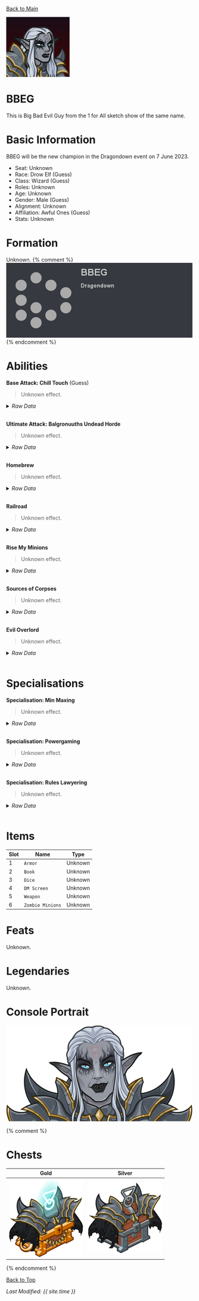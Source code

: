 [Back to Main](index.md)

![PC Portrait](images/bbeg_portrait.png)

# BBEG

This is Big Bad Evil Guy from the 1 for All sketch show of the same name.

# Basic Information

BBEG will be the new champion in the Dragondown event on 7 June 2023.

* Seat: Unknown
* Race: Drow Elf (Guess)
* Class: Wizard (Guess)
* Roles: Unknown
* Age: Unknown
* Gender: Male (Guess)
* Alignment: Unknown
* Affiliation: Awful Ones (Guess)
* Stats: Unknown

# Formation

Unknown.
{% comment %}
![Formation Layout](images/bbeg_formation.png)
{% endcomment %}

# Abilities

**Base Attack: Chill Touch** (Guess)
> Unknown effect.
<details><summary><em>Raw Data</em></summary>
<p>
<pre>
{
    "p": 0,
    "v": 2,
    "id": 19596,
    "export_params": {"uses": ["effect"]},
    "type": 1,
    "graphic": "Effects/Effect_ChillTouch_BBEG",
    "fs": 0
}
</pre>
</p>
</details>
<br />

**Ultimate Attack: Balgronuuths Undead Horde**
> Unknown effect.
<details><summary><em>Raw Data</em></summary>
<p>
<pre>
{
    "p": 0,
    "v": 2,
    "id": 19515,
    "export_params": {"uses": ["icon"]},
    "type": 1,
    "graphic": "Icons/Events/2018 Dragondown/Dragondown_Y6/Icon_Ultimate_BBEGBalgronuuthsUndeadHorde",
    "fs": 0
}
</pre>
</p>
</details>
<br />

**Homebrew**
> Unknown effect.
<details><summary><em>Raw Data</em></summary>
<p>
<pre>
{
    "p": 0,
    "v": 2,
    "id": 19503,
    "export_params": {"uses": ["icon"]},
    "type": 1,
    "graphic": "Icons/Events/2018 Dragondown/Dragondown_Y6/Icon_FormationLarge_BBEGHomebrew",
    "fs": 0
}
</pre>
</p>
</details>
<br />

**Railroad**
> Unknown effect.
<details><summary><em>Raw Data</em></summary>
<p>
<pre>
{
    "p": 0,
    "v": 2,
    "id": 19504,
    "export_params": {"uses": ["icon"]},
    "type": 1,
    "graphic": "Icons/Events/2018 Dragondown/Dragondown_Y6/Icon_FormationLarge_BBEGRailroad",
    "fs": 0
}
</pre>
</p>
</details>
<br />

**Rise My Minions**
> Unknown effect.
<details><summary><em>Raw Data</em></summary>
<p>
<pre>
{
    "p": 0,
    "v": 2,
    "id": 19505,
    "export_params": {"uses": ["icon"]},
    "type": 1,
    "graphic": "Icons/Events/2018 Dragondown/Dragondown_Y6/Icon_FormationLarge_BBEGRiseMyMinions",
    "fs": 0
}
</pre>
</p>
</details>
<br />

**Sources of Corpses**
> Unknown effect.
<details><summary><em>Raw Data</em></summary>
<p>
<pre>
{
    "p": 0,
    "v": 2,
    "id": 19506,
    "export_params": {"uses": ["icon"]},
    "type": 1,
    "graphic": "Icons/Events/2018 Dragondown/Dragondown_Y6/Icon_FormationLarge_BBEGSourcesofCorpses",
    "fs": 0
}
</pre>
</p>
</details>
<br />

**Evil Overlord**
> Unknown effect.
<details><summary><em>Raw Data</em></summary>
<p>
<pre>
{
    "p": 0,
    "v": 2,
    "id": 19507,
    "export_params": {"uses": ["icon"]},
    "type": 1,
    "graphic": "Icons/Events/2018 Dragondown/Dragondown_Y6/Icon_Formation_BBEGEvilOverlord",
    "fs": 0
}
</pre>
</p>
</details>
<br />

# Specialisations

**Specialisation: Min Maxing**
> Unknown effect.
<details><summary><em>Raw Data</em></summary>
<p>
<pre>
{
    "p": 0,
    "v": 2,
    "id": 19512,
    "export_params": {"uses": ["icon"]},
    "type": 1,
    "graphic": "Icons/Events/2018 Dragondown/Dragondown_Y6/Icon_Specialization_BBEGMinMaxing",
    "fs": 0
}
</pre>
</p>
</details>
<br />

**Specialisation: Powergaming**
> Unknown effect.
<details><summary><em>Raw Data</em></summary>
<p>
<pre>
{
    "p": 0,
    "v": 2,
    "id": 19513,
    "export_params": {"uses": ["icon"]},
    "type": 1,
    "graphic": "Icons/Events/2018 Dragondown/Dragondown_Y6/Icon_Specialization_BBEGPowergaming",
    "fs": 0
}
</pre>
</p>
</details>
<br />

**Specialisation: Rules Lawyering**
> Unknown effect.
<details><summary><em>Raw Data</em></summary>
<p>
<pre>
{
    "p": 0,
    "v": 2,
    "id": 19514,
    "export_params": {"uses": ["icon"]},
    "type": 1,
    "graphic": "Icons/Events/2018 Dragondown/Dragondown_Y6/Icon_Specialization_BBEGRulesLawyering",
    "fs": 0
}
</pre>
</p>
</details>
<br />

# Items

| Slot | Name | Type |
|---|---|---|
| 1 | `Armor` | Unknown |
| 2 | `Book` | Unknown |
| 3 | `Dice` | Unknown |
| 4 | `DM Screen` | Unknown |
| 5 | `Weapon` | Unknown |
| 6 | `Zombie Minions` | Unknown |

# Feats

Unknown.

# Legendaries

Unknown.

# Console Portrait

![Console Portrait](images/bbeg_console.png)

{% comment %}
# Chests

| Gold | Silver |
|---|---|
| ![Gold Chest](images/bbeg_chest_gold.png) | ![Silver Chest](images/bbeg_chest_silver.png) |
{% endcomment %}

[Back to Top](#top)

*Last Modified: {{ site.time }}*